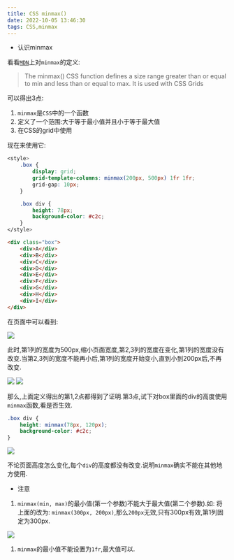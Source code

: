 ```yaml
---
title: CSS minmax()
date: 2022-10-05 13:46:30
tags: CSS,minmax
---
```


- 认识minmax


看看[`MDN`](https://developer.mozilla.org/en-US/docs/Web/CSS/minmax)上对`minmax`的定义:

> The minmax() CSS function defines a size range greater than or equal to min and less than or equal to max. It is used with CSS Grids

可以得出3点:

1. `minmax`是`CSS`中的一个函数
2. 定义了一个范围:大于等于最小值并且小于等于最大值
3. 在CSS的grid中使用

现在来使用它:

``` css
<style>
    .box {
        display: grid;
        grid-template-columns: minmax(200px, 500px) 1fr 1fr;
        grid-gap: 10px;
    }

    .box div {
        height: 78px;
        background-color: #c2c;
    }
</style>
```

``` html
<div class="box">
    <div>A</div>
    <div>B</div>
    <div>C</div>
    <div>D</div>
    <div>E</div>
    <div>F</div>
    <div>G</div>
    <div>H</div>
    <div>I</div>
</div>
```

在页面中可以看到:

![](/2022/10/05/css-minmax/0.png)

此时,第1列的宽度为500px,缩小页面宽度,第2,3列的宽度在变化,第1列的宽度没有改变.当第2,3列的宽度不能再小后,第1列的宽度开始变小,直到小到200px后,不再改变.

![](/2022/10/05/css-minmax/1.png)
![](/2022/10/05/css-minmax/2.png)

那么,上面定义得出的第1,2点都得到了证明.第3点,试下对box里面的div的高度使用`minmax`函数,看是否生效.

``` css
.box div {
    height: minmax(78px, 120px);
    background-color: #c2c;
}
```

![](/2022/10/05/css-minmax/3.png)

不论页面高度怎么变化,每个`div`的高度都没有改变.说明`minmax`确实不能在其他地方使用.

- 注意

1. `minmax(min, max)`的最小值(第一个参数)不能大于最大值(第二个参数).如: 将上面的改为: `minmax(300px, 200px)`,那么`200px`无效,只有300px有效,第1列固定为300px.

![](/2022/10/05/css-minmax/4.png)

1. `minmax`的最小值不能设置为`1fr`,最大值可以.
